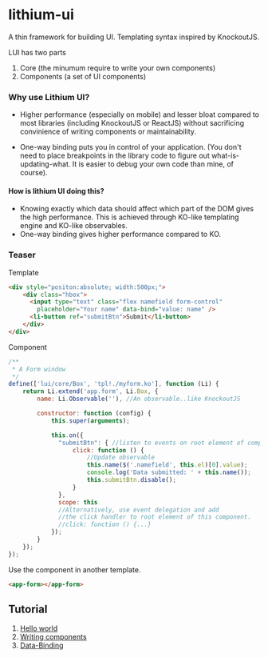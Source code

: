 lithium-ui
==========

A thin framework for building UI. Templating syntax inspired by KnockoutJS.

LUI has two parts
1. Core (the minumum require to write your own components)
2. Components (a set of UI components)

### Why use Lithium UI?

- Higher performance (especially on mobile) and lesser bloat compared to most libraries (including KnockoutJS or ReactJS) without sacrificing convinience of writing components or maintainability.

- One-way binding puts you in control of your application. (You don't need to place breakpoints in the library code to figure out what-is-updating-what. It is easier to debug your own code than mine, of course).

#### How is lithium UI doing this?
- Knowing exactly which data should affect which part of the DOM gives the high performance. This is achieved through KO-like templating engine and KO-like observables.
- One-way binding gives higher performance compared to KO.

### Teaser
Template
```html
<div style="positon:absolute; width:500px;">
    <div class="hbox">
      <input type="text" class="flex namefield form-control"
        placeholder="Your name" data-bind="value: name" />
      <li-button ref="submitBtn">Submit</li-button>
    </div>
</div>
```
Component
```javascript
/**
 * A Form window
 */
define(['lui/core/Box', 'tpl!./myform.ko'], function (Li) {
    return Li.extend('app.form', Li.Box, {
        name: Li.Observable(''), //An observable..like KnockoutJS

        constructor: function (config) {
            this.super(arguments);

            this.on({
              "submitBtn": { //listen to events on root element of component
                  click: function () {
                      //Update observable
                      this.name($('.namefield', this.el)[0].value);
                      console.log('Data submitted: ' + this.name());
                      this.submitBtn.disable();
                  }
              },
              scope: this
              //Alternatively, use event delegation and add
              //the click handler to root element of this component.
              //click: function () {...}
            });
        }
    });
});
```
Use the component in another template.
```html
<app-form></app-form>
```

Tutorial
------
1. [Hello world](https://github.com/Munawwar/lithium-ui/wiki/Tutorial-1-Hello-World)
2. [Writing components](https://github.com/Munawwar/lithium-ui/wiki/Tutorial-2-Write-a-Component)
3. [Data-Binding](https://github.com/Munawwar/lithium-ui/wiki/Tutorial-3-Data-Binding)
